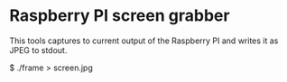 Raspberry PI screen grabber
===========================

This tools captures to current output of the Raspberry PI and
writes it as JPEG to stdout.

$ ./frame > screen.jpg
